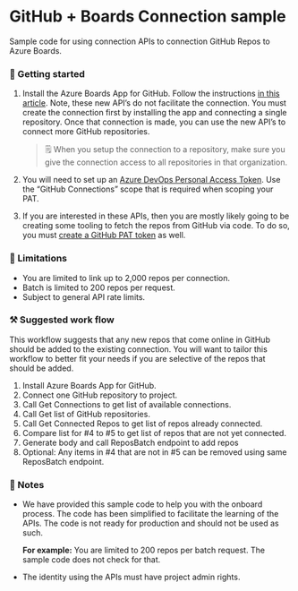 # GitHub + Boards Connection sample

Sample code for using connection APIs to connection GitHub Repos to Azure Boards.

### 🌟 Getting started

1) Install the Azure Boards App for GitHub. Follow the instructions [in this article](https://learn.microsoft.com/en-us/azure/devops/boards/github/install-github-app). Note, these new API’s do not facilitate the connection. You must create the connection first by installing the app and connecting a single repository. Once that connection is made, you can use the new API’s to connect more GitHub repositories.

   > 🗒️ When you setup the connection to a repository, make sure you give the connection access to all repositories in that organization.

2) You will need to set up an [Azure DevOps Personal Access Token](https://learn.microsoft.com/en-us/azure/devops/organizations/accounts/use-personal-access-tokens-to-authenticate). Use the “GitHub Connections” scope that is required when scoping your PAT.

3) If you are interested in these APIs, then you are mostly likely going to be creating some tooling to fetch the repos from GitHub via code. To do so, you must [create a GitHub PAT token](https://docs.github.com/en/authentication/keeping-your-account-and-data-secure/creating-a-personal-access-token) as well. 

### 🚫 Limitations

- You are limited to link up to 2,000 repos per connection.
- Batch is limited to 200 repos per request.
- Subject to general API rate limits.

### ⚒️ Suggested work flow

This workflow suggests that any new repos that come online in GitHub should be added to the existing connection. You will want to tailor this workflow to better fit your needs if you are selective of the repos that should be added.

1)	Install Azure Boards App for GitHub.
2)	Connect one GitHub repository to project.
3)	Call Get Connections to get list of available connections.
4)	Call Get list of GitHub repositories.
5)	Call Get Connected Repos to get list of repos already connected.
6)	Compare list for #4 to #5 to get list of repos that are not yet connected.
7)	Generate body and call ReposBatch endpoint to add repos
8)	Optional: Any items in #4 that are not in #5 can be removed using same ReposBatch endpoint.

### 📝 Notes

- We have provided this sample code to help you with the onboard process. The code has been simplified to facilitate the learning of the APIs. The code is not ready for production and should not be used as such.

  **For example:** You are limited to 200 repos per batch request. The sample code does not check for that.

- The identity using the APIs must have project admin rights.
